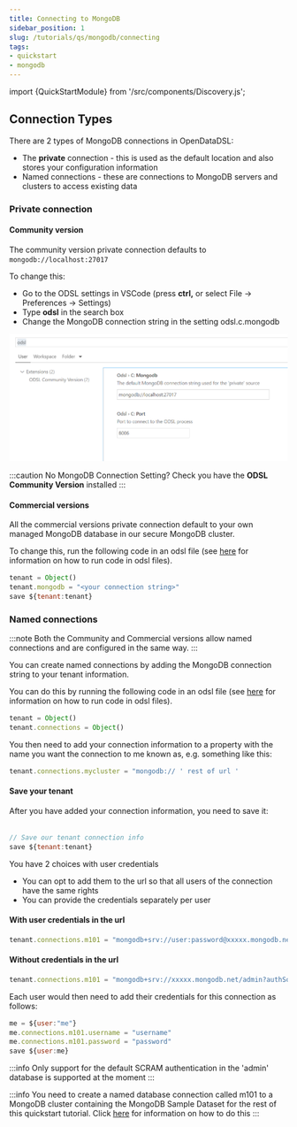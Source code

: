 ```yaml
---
title: Connecting to MongoDB
sidebar_position: 1
slug: /tutorials/qs/mongodb/connecting
tags:
- quickstart
- mongodb
---
```

import {QuickStartModule} from '/src/components/Discovery.js';

<QuickStartModule text="This quickstart module shows you how to create connections to your MongoDB databases." />

## Connection Types

There are 2 types of MongoDB connections in OpenDataDSL:
* The **private** connection - this is used as the default location and also stores your configuration information
* Named connections - these are connections to MongoDB servers and clusters to access existing data

### Private connection

#### Community version
The community version private connection defaults to ```mongodb://localhost:27017```

To change this:
* Go to the ODSL settings in VSCode (press **ctrl,** or select File -> Preferences -> Settings)
* Type **odsl** in the search box
* Change the MongoDB connection string in the setting odsl.c.mongodb

![ODSL Settings](img_2.png)

:::caution No MongoDB Connection Setting?
Check you have the **ODSL Community Version** installed
:::

#### Commercial versions
All the commercial versions private connection default to your own managed MongoDB database in our secure MongoDB cluster.

To change this, run the following code in an odsl file (see [here](/docs/tutorials/running-code) for information on how to run code in odsl files).

```js
tenant = Object()
tenant.mongodb = "<your connection string>"
save ${tenant:tenant}
```

### Named connections
:::note
Both the Community and Commercial versions allow named connections and are configured in the same way.
:::

You can create named connections by adding the MongoDB connection string to your tenant information.

You can do this by running the following code in an odsl file (see [here](/docs/tutorials/running-code) for information on how to run code in odsl files).

```js
tenant = Object()
tenant.connections = Object()

```

You then need to add your connection information to a property with the name you want the connection to me known as, e.g. something like this:

```js
tenant.connections.mycluster = "mongodb:// ' rest of url '
```

#### Save your tenant
After you have added your connection information, you need to save it:

```js

// Save our tenant connection info
save ${tenant:tenant}
```

You have 2 choices with user credentials

* You can opt to add them to the url so that all users of the connection have the same rights
* You can provide the credentials separately per user

#### With user credentials in the url

```js
tenant.connections.m101 = "mongodb+srv://user:password@xxxxx.mongodb.net/admin?authSource=admin&ssl=true"
```

#### Without credentials in the url

```js
tenant.connections.m101 = "mongodb+srv://xxxxx.mongodb.net/admin?authSource=admin&ssl=true"
```

Each user would then need to add their credentials for this connection as follows:

```js
me = ${user:"me"}
me.connections.m101.username = "username"
me.connections.m101.password = "password"
save ${user:me}
```

:::info
Only support for the default SCRAM authentication in the 'admin' database is supported at the moment 
:::


:::info
You need to create a named database connection called m101 to a MongoDB cluster containing the MongoDB Sample Dataset for the rest of this quickstart tutorial.
Click [here](/docs/tutorials/qs/mongodb/connecting#named-connections) for information on how to do this
:::

